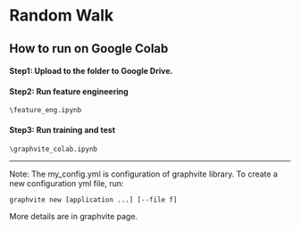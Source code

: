# Random Walk

## How to run on Google Colab

#### Step1: Upload to the folder to Google Drive. 

#### Step2: Run feature engineering
`
    \feature_eng.ipynb
`
#### Step3: Run training and test 
`
    \graphvite_colab.ipynb
`


-----------------
Note: The my_config.yml is configuration of graphvite library. 
To create a new configuration yml file, run:

```bash
graphvite new [application ...] [--file f]
```

More details are in graphvite page.
